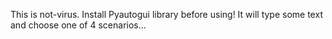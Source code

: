 This is not-virus.
Install Pyautogui library before using!
It will type some text and choose one of 4 scenarios...
